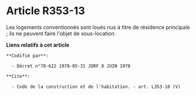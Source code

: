 # Article R353-13

Les logements conventionnés sont loués nus à titre de résidence principale ; ils ne peuvent faire l'objet de sous-location.

**Liens relatifs à cet article**

	**Codifié par**:

	  - Décret n°78-622 1978-05-31 JORF 8 JUIN 1978

	**Cite**:

	  - Code de la construction et de l'habitation. - art. L353-18 (V)
